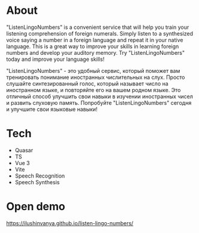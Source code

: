 # About
"ListenLingoNumbers" is a convenient service that will help you train your listening comprehension of foreign numerals. Simply listen to a synthesized voice saying a number in a foreign language and repeat it in your native language. This is a great way to improve your skills in learning foreign numbers and develop your auditory memory. Try "ListenLingoNumbers" today and improve your language skills!

"ListenLingoNumbers" - это удобный сервис, который поможет вам тренировать понимание иностранных числительных на слух. Просто слушайте синтезированный голос, который называет число на иностранном языке, и повторяйте его на вашем родном языке. Это отличный способ улучшить свои навыки в изучении иностранных чисел и развить слуховую память. Попробуйте "ListenLingoNumbers" сегодня и улучшите свои языковые навыки!

# Tech

- Quasar
- TS
- Vue 3
- Vite
- Speech Recognition
- Speech Synthesis

# Open demo

https://ilushinvanya.github.io/listen-lingo-numbers/